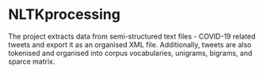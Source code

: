 # NLTKprocessing
The project extracts data from semi-structured text files - COVID-19 related tweets and export it as an organised XML file. Additionally, tweets are also tokenised and organised into corpus vocabularies, unigrams, bigrams, and sparce matrix.

